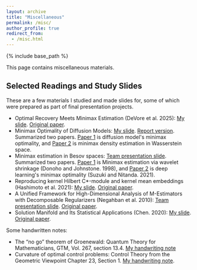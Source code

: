 ```yaml
---
layout: archive
title: "Miscellaneous"
permalink: /misc/
author_profile: true
redirect_from:
  - /misc.html
---
```


{% include base_path %}

This page contains miscellaneous materials.

## Selected Readings and Study Slides

These are a few materials I studied and made slides for, some of which were prepared as part of final presentation projects.

* Optimal Recovery Meets Minimax Estimation (DeVore et al. 2025): [My slide](http://wldyddl5510.github.io/files/or_me.pdf). [Original paper](https://arxiv.org/abs/2502.17671).
* Minimax Optimality of Diffusion Models: [My slide](http://wldyddl5510.github.io/files/minimax_besov_diffusion.pdf). [Report version](http://wldyddl5510.github.io/files/minimax_besov_diffusion_report.pdf). Summarized two papers. [Paper 1](https://proceedings.mlr.press/v202/oko23a/oko23a.pdf) is diffusion model's minimax optimality, and [Paper 2](https://projecteuclid.org/journals/annals-of-statistics/volume-50/issue-3/Minimax-estimation-of-smooth-densities-in-Wasserstein-distance/10.1214/21-AOS2161.pdf) is minimax density estimation in Wasserstein space.
* Minimax estimation in Besov spaces: [Team presentation slide](http://wldyddl5510.github.io/files/minimax_besov_team.pdf). Summarized two papers. [Paper 1](https://projecteuclid.org/journals/annals-of-statistics/volume-26/issue-3/Minimax-estimation-via-wavelet-shrinkage/10.1214/aos/1024691081.full) is Minimax estimation via wavelet shrinkage (Donoho and Johnstone. 1998), and [Paper 2](https://openreview.net/forum?id=uSQQH7Fj5U) is deep learning's minimax optimality (Suzuki and Nitanda. 2021).
* Reproducing kernel Hilbert C*-module and kernel mean embeddings (Hashimoto et al. 2021): [My slide](http://wldyddl5510.github.io/files/rkhm.pdf). [Original paper](https://www.jmlr.org/papers/v22/20-1346.html).
* A Unified Framework for High-Dimensional Analysis of M-Estimators with Decomposable Regularizers (Negahban et al. 2010): [Team presentation slide](http://wldyddl5510.github.io/files/m_estimator.pdf). [Original paper](https://arxiv.org/abs/1010.2731).
* Solution Manifold and Its Statistical Applications (Chen. 2020): [My slide](http://wldyddl5510.github.io/files/Solution_Manifold.pdf). [Original paper](https://arxiv.org/abs/2002.05297).

Some handwritten notes:

* The “no go” theorem of Groenewald: Quantum Theory for Mathematicians, GTM, Vol. 267, section 13.4. [My handwriting note](http://wldyddl5510.github.io/files/math689_final.pdf)
* Curvature of optimal control problems: Control Theory from the Geometric Viewpoint Chapter 23, Section 1. [My handwriting note](http://wldyddl5510.github.io/files/dg2_final.pdf).
